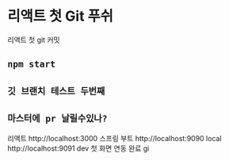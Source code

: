 # 리액트 첫 Git 푸쉬

리액트 첫 git 커밋

## `npm start`

## `깃 브랜치 테스트 두번째`
## `마스터에 pr 날릴수있나?`

리액트 http://localhost:3000
스프링 부트 http://localhost:9090 local
            http://localhost:9091 dev
첫 화면 연동 완료
gi